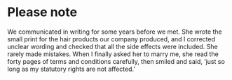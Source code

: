 Please note
===========
We communicated in writing for some years before we met. She wrote the small print for the hair products our company produced, and I corrected unclear wording and checked that all the side effects were included. She rarely made mistakes. When I finally asked her to marry me, she read the forty pages of terms and conditions carefully, then smiled and said, ‘just so long as my statutory rights are not affected.’